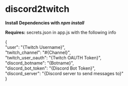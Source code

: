 # discord2twitch

**Install Dependencies with *npm install***

**Requires:** secrets.json in app.js with the following info  

{  
	"user": "{Twitch Username}",  
	"twitch_channel": "#{Channel}",  
	"twitch_user_oauth": "{Twitch OAUTH Token}",  
	"discord_botname": "{Botname}",  
	"discord_bot_token": "{Discord Bot Token}",  
	"discord_server": "{Discord server to send messages to}"  
}